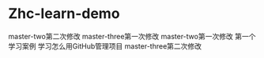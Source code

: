 # Zhc-learn-demo
master-two第二次修改
master-three第一次修改
master-two第一次修改
第一个学习案例
学习怎么用GitHub管理项目
master-three第二次修改
